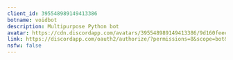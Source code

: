 ```yaml
---
client_id: 395548989149413386
botname: voidbot
description: Multipurpose Python bot
avatar: https://cdn.discordapp.com/avatars/395548989149413386/9d160feee6f342fcbf96dc05e3fb7c28.png
link: https://discordapp.com/oauth2/authorize/?permissions=8&scope=bot&client_id=395548989149413386
nsfw: false
---
```


